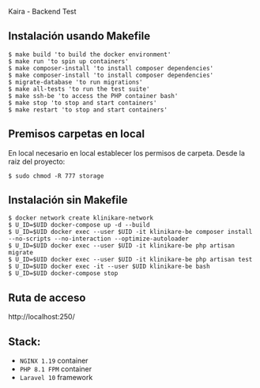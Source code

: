 Kaira - Backend Test

## Instalación usando Makefile

````shell
$ make build 'to build the docker environment'
$ make run 'to spin up containers'
$ make composer-install 'to install composer dependencies'
$ make composer-install 'to install composer dependencies'
$ migrate-database 'to run migrations'
$ make all-tests 'to run the test suite'
$ make ssh-be 'to access the PHP container bash'
$ make stop 'to stop and start containers'
$ make restart 'to stop and start containers'
````

## Premisos carpetas en local
En local necesario en local establecer los permisos de carpeta.
Desde la raiz del proyecto:
````shell
$ sudo chmod -R 777 storage
````


## Instalación sin Makefile
````shell
$ docker network create klinikare-network
$ U_ID=$UID docker-compose up -d --build
$ U_ID=$UID docker exec --user $UID -it klinikare-be composer install --no-scripts --no-interaction --optimize-autoloader 
$ U_ID=$UID docker exec --user $UID -it klinikare-be php artisan migrate 
$ U_ID=$UID docker exec --user $UID -it klinikare-be php artisan test
$ U_ID=$UID docker exec -it --user $UID klinikare-be bash
$ U_ID=$UID docker-compose stop
````

## Ruta de acceso
http://localhost:250/

## Stack:
- `NGINX 1.19` container
- `PHP 8.1 FPM` container
- `Laravel 10` framework
